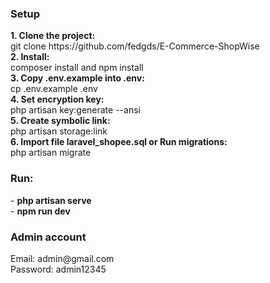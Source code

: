 <h3>Setup</h3>
<div>
    <div><b>1. Clone the project: </b><br>git clone https://github.com/fedgds/E-Commerce-ShopWise</div>
    <div><b>2. Install: </b><br>composer install and npm install</div>
    <div><b>3. Copy .env.example into .env: </b><br>cp .env.example .env</div>
    <div><b>4. Set encryption key: </b><br>php artisan key:generate --ansi</div>
    <div><b>5. Create symbolic link: </b><br>php artisan storage:link</div>
    <div><b>6. Import file laravel_shopee.sql or Run migrations: </b><br>php artisan migrate</div>
</div>
<h3>Run: </h3>
<div>
    <div>- <b>php artisan serve</b></div>
    <div>- <b>npm run dev</b></div>
</div>
<h3>Admin account </h3>
<div>
    <div>Email: admin@gmail.com</div>
    <div>Password: admin12345</div>
</div>
